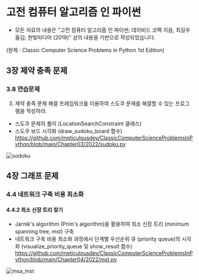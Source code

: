 # 고전 컴퓨터 알고리즘 인 파이썬

- 모든 자료의 내용은 "고전 컴퓨터 알고리즘 인 파이썬; 데이비드 코펙 지음, 최길우 옮김; 한빛미디어 (2019)" 상의 내용을 기반으로 작성되었습니다.

(원제 : Classic Computer Science Problems in Python 1st Edition)

## 3장 제약 충족 문제

### 3.8 연습문제

3. 제약 충족 문제 해결 프레임워크를 이용하여 스도쿠 문제를 해결할 수 있는 프로그램을 작성하라.

- 스도쿠 문제의 풀이 (LocationSearchConstraint 클래스)
- 스도쿠 보드 시각화 (draw_sudoku_board 함수)
https://github.com/meticulousdev/ClassicComputerScienceProblemsInPython/blob/main/Chapter03/2022/sudoku.py

![sodoku](https://user-images.githubusercontent.com/83524779/163752718-ad870b69-a73a-4b7d-a4de-bb496ced1a38.png)

## 4장 그래프 문제

### 4.4 네트워크 구축 비용 최소화

#### 4.4.2 최소 신장 트리 찾기

- Jarnik's algorithm (Prim's algorithm)을 활용하여 최소 신장 트리 (minimum spanning tree, mst) 구축
- 네트워크 구축 비용 최소화 과정에서 단계별 우선순위 큐 (priority queue)의 시각화 (visualize_priority_queue 및 show_result 함수)
https://github.com/meticulousdev/ClassicComputerScienceProblemsInPython/blob/main/Chapter04/2022/mst.py

![msa_mst](https://user-images.githubusercontent.com/83524779/163836165-fcd966fe-ff7e-42c9-93ab-0e1dbc472c3d.gif)
